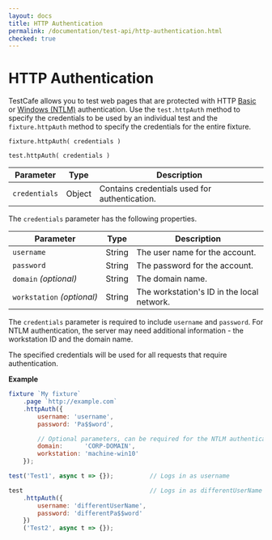 ```yaml
---
layout: docs
title: HTTP Authentication
permalink: /documentation/test-api/http-authentication.html
checked: true
---
```

# HTTP Authentication

TestCafe allows you to test web pages that are protected with HTTP [Basic](https://en.wikipedia.org/wiki/Basic_access_authentication)
or [Windows (NTLM)](https://en.wikipedia.org/wiki/Integrated_Windows_Authentication) authentication.
Use the `test.httpAuth` method to specify the credentials to be used by an individual test
and the `fixture.httpAuth` method to specify the credentials for the entire fixture.

```text
fixture.httpAuth( credentials )
```

```text
test.httpAuth( credentials )
```

Parameter     | Type   | Description
------------- | ------ | ------------------------------------------------
`credentials` | Object | Contains credentials used for authentication.

The `credentials` parameter has the following properties.

Parameter                       | Type   | Description
------------------------------- | ------ | --------------------------------------------------------------------
`username`                      | String | The user name for the account.
`password`                      | String | The password for the account.
`domain`&#160;*(optional)*      | String | The domain name.
`workstation`&#160;*(optional)* | String | The workstation's ID in the local network.

The `credentials` parameter is required to include `username` and `password`.
For NTLM authentication, the server may need additional information - the workstation ID and the domain name.

The specified credentials will be used for all requests that require authentication.

**Example**

```js
fixture `My fixture`
    .page `http://example.com`
    .httpAuth({
        username: 'username',
        password: 'Pa$$word',

        // Optional parameters, can be required for the NTLM authentication.
        domain:      'CORP-DOMAIN',
        workstation: 'machine-win10'
    });

test('Test1', async t => {});          // Logs in as username

test                                   // Logs in as differentUserName
    .httpAuth({
        username: 'differentUserName',
        password: 'differentPa$$word'
    })
    ('Test2', async t => {});
```
